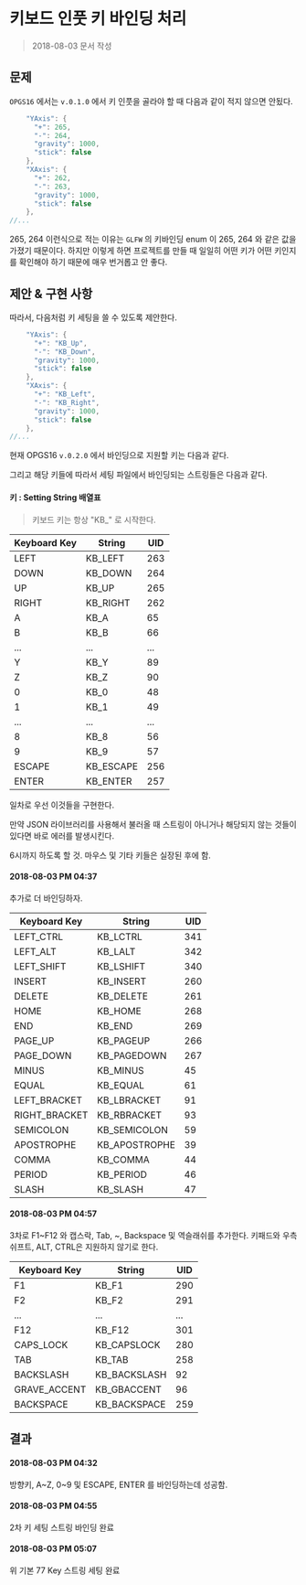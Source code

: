 # 키보드 인풋 키 바인딩 처리

> 2018-08-03 문서 작성

## 문제

`OPGS16` 에서는 `v.0.1.0` 에서 키 인풋을 골라야 할 때 다음과 같이 적지 않으면 안됬다.

``` c++
    "YAxis": {
      "+": 265,
      "-": 264,
      "gravity": 1000,
      "stick": false
    },
    "XAxis": {
      "+": 262,
      "-": 263,
      "gravity": 1000,
      "stick": false
    },
//...
```

265, 264 이런식으로 적는 이유는 `GLFW` 의 키바인딩 enum 이 265, 264 와 같은 값을 가졌기 때문이다. 하지만 이렇게 하면 프로젝트를 만들 때 일일히 어떤 키가 어떤 키인지를 확인해야 하기 때문에 매우 번거롭고 안 좋다.

## 제안 & 구현 사항

따라서, 다음처럼 키 세팅을 쓸 수 있도록 제안한다.

``` c++
    "YAxis": {
      "+": "KB_Up",
      "-": "KB_Down",
      "gravity": 1000,
      "stick": false
    },
    "XAxis": {
      "+": "KB_Left",
      "-": "KB_Right",
      "gravity": 1000,
      "stick": false
    },
//...
```

현재 OPGS16 `v.0.2.0` 에서 바인딩으로 지원할 키는 다음과 같다.

그리고 해당 키들에 따라서 세팅 파일에서 바인딩되는 스트링들은 다음과 같다.

#### 키 : Setting String 배열표

> 키보드 키는 항상 "KB_" 로 시작한다.

| Keyboard Key | String    | UID  |
| ------------ | --------- | ---- |
| LEFT         | KB_LEFT   | 263  |
| DOWN         | KB_DOWN   | 264  |
| UP           | KB_UP     | 265  |
| RIGHT        | KB_RIGHT  | 262  |
| A            | KB_A      | 65   |
| B            | KB_B      | 66   |
| ...          | ...       | ...  |
| Y            | KB_Y      | 89   |
| Z            | KB_Z      | 90   |
| 0            | KB_0      | 48   |
| 1            | KB_1      | 49   |
| ...          | ...       | ...  |
| 8            | KB_8      | 56   |
| 9            | KB_9      | 57   |
| ESCAPE       | KB_ESCAPE | 256  |
| ENTER        | KB_ENTER  | 257  |

일차로 우선 이것들을 구현한다.

만약 JSON 라이브러리를 사용해서 불러올 때 스트링이 아니거나 해당되지 않는 것들이 있다면 바로 에러를 발생시킨다.

6시까지 하도록 할 것. 마우스 및 기타 키들은 실장된 후에 함.

#### 2018-08-03 PM 04:37

추가로 더 바인딩하자.

| Keyboard Key  | String        | UID  |
| ------------- | ------------- | ---- |
| LEFT_CTRL     | KB_LCTRL      | 341  |
| LEFT_ALT      | KB_LALT       | 342  |
| LEFT_SHIFT    | KB_LSHIFT     | 340  |
| INSERT        | KB_INSERT     | 260  |
| DELETE        | KB_DELETE     | 261  |
| HOME          | KB_HOME       | 268  |
| END           | KB_END        | 269  |
| PAGE_UP       | KB_PAGEUP     | 266  |
| PAGE_DOWN     | KB_PAGEDOWN   | 267  |
| MINUS         | KB_MINUS      | 45   |
| EQUAL         | KB_EQUAL      | 61   |
| LEFT_BRACKET  | KB_LBRACKET   | 91   |
| RIGHT_BRACKET | KB_RBRACKET   | 93   |
| SEMICOLON     | KB_SEMICOLON  | 59   |
| APOSTROPHE    | KB_APOSTROPHE | 39   |
| COMMA         | KB_COMMA      | 44   |
| PERIOD        | KB_PERIOD     | 46   |
| SLASH         | KB_SLASH      | 47   |

#### 2018-08-03 PM 04:57

3차로 F1~F12 와 캡스락, Tab, ~, Backspace 및 역슬래쉬를 추가한다. 
키패드와 우측 쉬프트, ALT, CTRL은 지원하지 않기로 한다.

| Keyboard Key | String       | UID  |
| ------------ | ------------ | ---- |
| F1           | KB_F1        | 290  |
| F2           | KB_F2        | 291  |
| ...          | ...          | ...  |
| F12          | KB_F12       | 301  |
| CAPS_LOCK    | KB_CAPSLOCK  | 280  |
| TAB          | KB_TAB       | 258  |
| BACKSLASH    | KB_BACKSLASH | 92   |
| GRAVE_ACCENT | KB_GBACCENT  | 96   |
| BACKSPACE    | KB_BACKSPACE | 259  |

## 결과

#### 2018-08-03 PM 04:32

방향키, A~Z, 0~9 및 ESCAPE, ENTER 를 바인딩하는데 성공함.

#### 2018-08-03 PM 04:55

2차 키 세팅 스트링 바인딩 완료

#### 2018-08-03 PM 05:07

위 기본 77 Key 스트링 세팅 완료